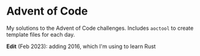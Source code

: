 # Advent of Code

My solutions to the Advent of Code challenges. Includes `aoctool` to create template files for each day.

**Edit** (Feb 2023): adding 2016, which I'm using to learn Rust
